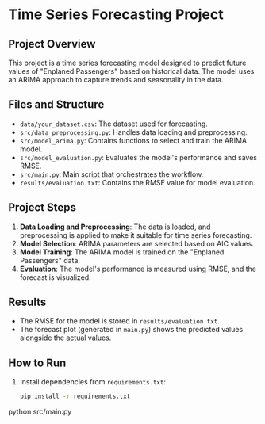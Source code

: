 # Time Series Forecasting Project

## Project Overview
This project is a time series forecasting model designed to predict future values of "Enplaned Passengers" based on historical data. The model uses an ARIMA approach to capture trends and seasonality in the data.

## Files and Structure
- `data/your_dataset.csv`: The dataset used for forecasting.
- `src/data_preprocessing.py`: Handles data loading and preprocessing.
- `src/model_arima.py`: Contains functions to select and train the ARIMA model.
- `src/model_evaluation.py`: Evaluates the model's performance and saves RMSE.
- `src/main.py`: Main script that orchestrates the workflow.
- `results/evaluation.txt`: Contains the RMSE value for model evaluation.

## Project Steps
1. **Data Loading and Preprocessing**: The data is loaded, and preprocessing is applied to make it suitable for time series forecasting.
2. **Model Selection**: ARIMA parameters are selected based on AIC values.
3. **Model Training**: The ARIMA model is trained on the "Enplaned Passengers" data.
4. **Evaluation**: The model's performance is measured using RMSE, and the forecast is visualized.

## Results
- The RMSE for the model is stored in `results/evaluation.txt`.
- The forecast plot (generated in `main.py`) shows the predicted values alongside the actual values.

## How to Run
1. Install dependencies from `requirements.txt`:
   ```bash
   pip install -r requirements.txt
python src/main.py
